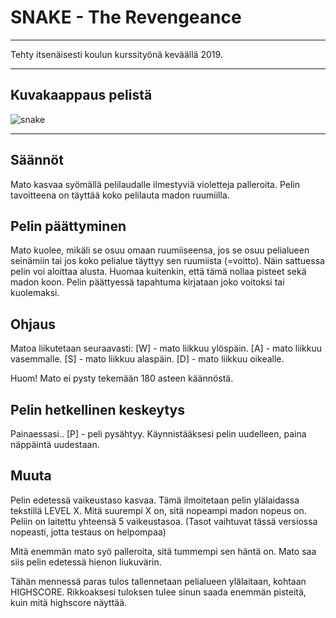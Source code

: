 # SNAKE - The Revengeance
------------------------------------

Tehty itsenäisesti koulun kurssityönä keväällä 2019.

------------------------------------
## Kuvakaappaus pelistä

![snake](https://user-images.githubusercontent.com/49073599/211890156-d0e69d5d-b2a6-4970-92c9-d6a03f0485f8.png)

---

## Säännöt
Mato kasvaa syömällä pelilaudalle ilmestyviä
violetteja palleroita. Pelin tavoitteena on täyttää
koko pelilauta madon ruumiilla. 

## Pelin päättyminen
Mato kuolee, mikäli se osuu omaan ruumiiseensa,
jos se osuu pelialueen seinämiin tai jos koko pelialue
täyttyy sen ruumiista (=voitto). Näin sattuessa
pelin voi aloittaa alusta. Huomaa kuitenkin, että
tämä nollaa pisteet sekä madon koon. Pelin päättyessä
tapahtuma kirjataan joko voitoksi tai kuolemaksi.

## Ohjaus
Matoa liikutetaan seuraavasti:
[W] - mato liikkuu ylöspäin.
[A] - mato liikkuu vasemmalle.
[S] - mato liikkuu alaspäin.
[D] - mato liikkuu oikealle.

Huom! Mato ei pysty tekemään 180 asteen käännöstä.

## Pelin hetkellinen keskeytys
Painaessasi..
[P] - peli pysähtyy. Käynnistääksesi pelin uudelleen,
      paina näppäintä uudestaan. 
## Muuta
Pelin edetessä vaikeustaso kasvaa. Tämä ilmoitetaan
pelin ylälaidassa tekstillä LEVEL X. Mitä suurempi
X on, sitä nopeampi madon nopeus on. Peliin on
laitettu yhteensä 5 vaikeustasoa. (Tasot vaihtuvat
tässä versiossa nopeasti, jotta testaus on helpompaa)

Mitä enemmän mato syö palleroita, sitä tummempi sen häntä
on. Mato saa siis pelin edetessä hienon liukuvärin.

Tähän mennessä paras tulos tallennetaan pelialueen ylälaitaan,
kohtaan HIGHSCORE. Rikkoaksesi tuloksen tulee sinun saada
enemmän pisteitä, kuin mitä highscore näyttää.
